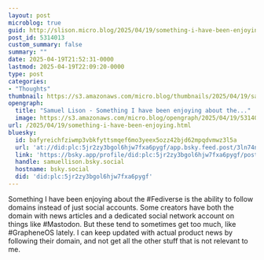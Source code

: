 ```yaml
---
layout: post
microblog: true
guid: http://slison.micro.blog/2025/04/19/something-i-have-been-enjoying.html
post_id: 5314013
custom_summary: false
summary: ""
date: 2025-04-19T21:52:31-0000
lastmod: 2025-04-19T22:09:20-0000
type: post
categories:
- "Thoughts"
thumbnail: https://s3.amazonaws.com/micro.blog/thumbnails/2025/04/19/samuellison.com/3554d339d12ba5aabaaff974dec2e672.png
opengraph:
  title: "Samuel Lison - Something I have been enjoying about the..."
  image: https://s3.amazonaws.com/micro.blog/opengraph/2025/04/19/5314013.png
url: /2025/04/19/something-i-have-been-enjoying.html
bluesky:
  id: bafyreichfziwmp3vbkfyttsmqef6mo3yeex5ozz42bjd62mpqdvmwz3l5a
  url: 'at://did:plc:5jr2zy3bgol6hjw7fxa6pygf/app.bsky.feed.post/3ln74nmvrvy2s'
  link: 'https://bsky.app/profile/did:plc:5jr2zy3bgol6hjw7fxa6pygf/post/3ln74nmvrvy2s'
  handle: samuellison.bsky.social
  hostname: bsky.social
  did: 'did:plc:5jr2zy3bgol6hjw7fxa6pygf'
---
```

Something I have been enjoying about the #Fediverse is the ability to follow domains instead of just social accounts. Some creators have both the domain with news articles and a dedicated social network account on things like #Mastodon. But these tend to sometimes get too much, like #GrapheneOS lately. I can keep updated with actual product news by following their domain, and not get all the other stuff that is not relevant to me.
